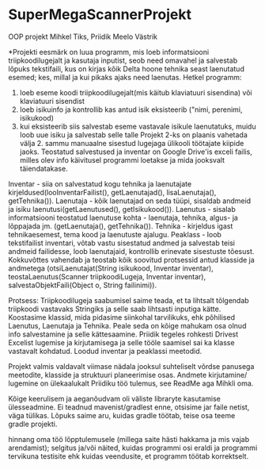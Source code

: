 # SuperMegaScannerProjekt
OOP projekt
Mihkel Tiks, Priidik Meelo Västrik

*Projekti eesmärk on luua programm, mis loeb informatsiooni triipkoodilugejalt ja kasutaja inputist, seob need omavahel ja salvestab lõpuks tekstifaili, kus on kirjas
kõik Delta hoone tehnika seast laenutatud esemed; kes, millal ja kui pikaks ajaks need laenutas. Hetkel programm:
  1. loeb eseme koodi triipkoodilugejalt(mis käitub klaviatuuri sisendina) või klaviatuuri sisendist
  2. loeb isikuinfo ja kontrollib kas antud isik eksisteerib ("nimi, perenimi, isikukood)
  3. kui eksisteerib siis salvestab eseme vastavale isikule laenutatuks, muidu loob uue isiku ja salvestab selle talle
Projekt 2-ks on plaanis vahetada välja 2. sammu manuaalne sisestud lugejaga ülikooli töötajate kiipide jaoks. Teostatud salvestused ja inventar on Google Drive'is
exceli failis, milles olev info käivitusel programmi loetakse ja mida jooksvalt täiendatakase.

Inventar - siia on salvestatud kogu tehnika ja laenutajate kirjeldused(looInventarFailist(), getLaenutajad(), lisaLaenutaja(), getTehnika()).
Laenutaja - kõik laenutajad on seda tüüpi, sisaldab andmeid ja isiku laenutusi(getLaenutused(), getIsikukood()).
Laenutus - sisalab informatsiooni teostatud laenutuse kohta - laenutaja, tehnika, algus- ja lõppajada jm. (getLaenutaja(), getTehnika()). 
Tehnika - kirjeldus igast tehnikaesemest, tema kood ja laenutuste ajalugu.
Peaklass - loob tekstifailist inventari, võtab vastu sisestatud andmed ja salvestab teisi andmeid failidesse, loob laenutajaid, kontrollib erinevate sisestuste tõesust.
Kokkuvõttes vahendab ja teostab kõik soovitud protsessid antud klasside ja andmetega (otsiLaenutajat(String isikukood, Inventar inventar),
teostaLaenutus(Scanner triipkoodiLugeja, Inventar inventar), salvestaObjektFaili(Object o, String failinimi)).

Protsess:
Triipkoodilugeja saabumisel saime teada, et ta lihtsalt tõlgendab triipkoodi vastavaks Stringiks ja selle saab lihtsasti inputiga kätte. Koostasime klassid, 
mida pidasime siinkohal tarvilikuks, ehk põhilised Laenutus, Laenutaja ja Tehnika. Peale seda on kõige mahukam osa olnud info salvestamine ja selle kättesaamine.
Priidik tegeles rohkesti Drivest Excelist lugemise ja kirjutamisega ja selle tööle saamisel sai ka klasse vastavalt kohdatud. Loodud inventar ja peaklassi meetodid.

Projekt valmis valdavalt viimase nädala jooksul suhteliselt võrdse panusega meetodite, klasside ja struktuuri planeerimise osas. Andmete kirjutamine/ lugemine on
ülekaalukalt Priidiku töö tulemus, see ReadMe aga Mihkli oma.

Kõige keerulisem ja aeganõudvam oli väliste libraryte kasutamise ülesseadmine. Ei teadnud mavenist/gradlest enne, otsisime jar faile netist, väga tülikas. Lõpuks saime 
aru, kuidas gradle töötab, teise osa teeme gradle projekti.

hinnang oma töö lõpptulemusele (millega saite hästi hakkama ja mis vajab arendamist);
selgitus ja/või näited, kuidas programmi osi eraldi ja programmi tervikuna testisite ehk kuidas veendusite, et programm töötab korrektselt.
